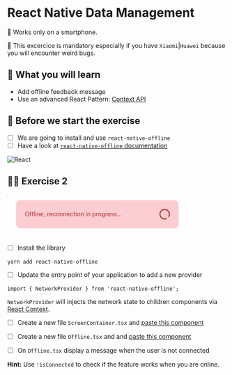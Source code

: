 # React Native Data Management

📱 Works only on a smartphone.

🐛 This excercice is mandatory especially if you have `Xiaomi`|`Huawei` because you will encounter weird bugs.

## 📡 What you will learn

- Add offline feedback message
- Use an advanced React Pattern: [Context API](https://reactjs.org/docs/context.html)

## 👾 Before we start the exercise

- [ ] We are going to install and use `react-native-offline`
- [ ] Have a look at [`react-native-offline` documentation](https://github.com/rgommezz/react-native-offline)

![React](https://user-images.githubusercontent.com/81434852/149154798-293a1ee0-9e36-459e-9fa0-17c0c8c5bf8c.png)


## 👨‍🚀 Exercise 2

![Offline Example](https://raw.githubusercontent.com/reactgraphqlacademy/twitter-clone-native/master/src/exercice/05/offline-example.gif)

- [ ] Install the library

```console
yarn add react-native-offline
```

- [ ] Update the entry point of your application to add a new provider

```console
import { NetworkProvider } from 'react-native-offline';
```

`NetworkProvider` will injects the network state to children components via [React Context](https://reactjs.org/docs/context.html).

- [ ] Create a new file `ScreenContainer.tsx` and [paste this component](https://raw.githubusercontent.com/flexbox/react-native-workshop/main/hackathon/spacecraft/src/components/exercice/ScreenContainer.tsx)

- [ ] Create a new file `Offline.tsx` and and [paste this component](https://raw.githubusercontent.com/flexbox/react-native-workshop/main/hackathon/spacecraft/src/components/exercice/Offline.tsx)

- [ ] On `Offline.tsx` display a message when the user is not connected

**Hint:** Use `!isConnected` to check if the feature works when you are online.

